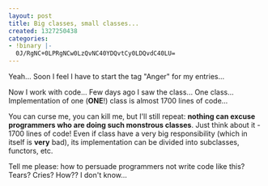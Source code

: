 ```yaml
---
layout: post
title: Big classes, small classes...
created: 1327250438
categories:
- !binary |-
  0J/RgNC+0LPRgNCw0LzQvNC40YDQvtCy0LDQvdC40LU=
---
```

Yeah... Soon I feel I have to start the tag "Anger" for my entries...

Now I work with code... Few days ago I saw the class... One class... Implementation of one (**ONE**!) class is almost 1700 lines of code...

You can curse me, you can kill me, but I'll still repeat: **nothing can excuse programmers who are doing such monstrous classes**. Just think about it - 1700 lines of code! Even if class have a very big responsibility (which in itself is **very** bad), its implementation can be divided into subclasses, functors, etc.

Tell me please: how to persuade programmers not write code like this? Tears? Cries? How?? I don't know...
